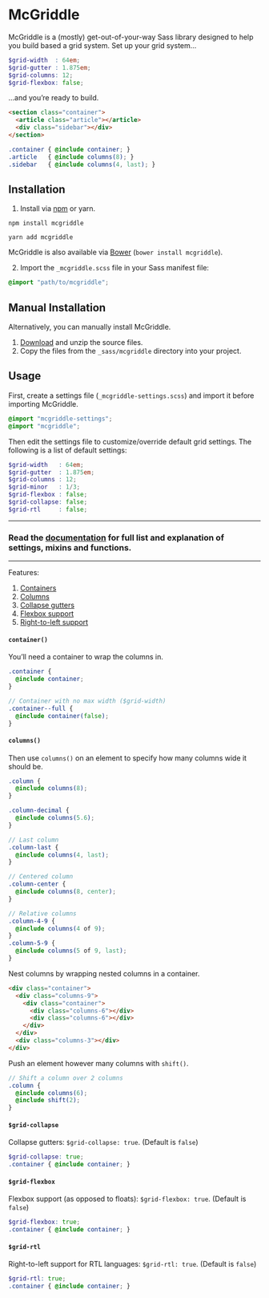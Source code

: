 # McGriddle

McGriddle is a (mostly) get-out-of-your-way Sass library designed to help you build based a grid system. Set up your grid system…

```scss
$grid-width  : 64em;
$grid-gutter : 1.875em;
$grid-columns: 12;
$grid-flexbox: false;
```

…and you’re ready to build.

```html
<section class="container">
  <article class="article"></article>
  <div class="sidebar"></div>
</section>
```

```scss
.container { @include container; }
.article   { @include columns(8); }
.sidebar   { @include columns(4, last); }
```

## Installation

1. Install via [npm](https://www.npmjs.com/package/mcgriddle) or yarn.
  ```
  npm install mcgriddle

  yarn add mcgriddle
  ```

  McGriddle is also available via [Bower](http://bower.io) (`bower install mcgriddle`).

2. Import the `_mcgriddle.scss` file in your Sass manifest file:

  ```scss
  @import "path/to/mcgriddle";
  ```

## Manual Installation

Alternatively, you can manually install McGriddle.

1. [Download](https://github.com/jonsuh/mcgriddle/archive/master.zip) and unzip the source files.
2. Copy the files from the `_sass/mcgriddle` directory into your project.

## Usage

First, create a settings file (`_mcgriddle-settings.scss`) and import it before importing McGriddle.

```scss
@import "mcgriddle-settings";
@import "mcgriddle";
```

Then edit the settings file to customize/override default grid settings. The following is a list of default settings:

```scss
$grid-width   : 64em;
$grid-gutter  : 1.875em;
$grid-columns : 12;
$grid-minor   : 1/3;
$grid-flexbox : false;
$grid-collapse: false;
$grid-rtl     : false;
```

---

### Read the [documentation](https://jonsuh.com/hamburgers) for full list and explanation of settings, mixins and functions.

---

Features:

1. [Containers](#container)
2. [Columns](#columns)
3. [Collapse gutters](#grid-collapse)
4. [Flexbox support](#grid-flexbox)
5. [Right-to-left support](#grid-rtl)

#### `container()`

You’ll need a container to wrap the columns in.

```scss
.container {
  @include container;
}

// Container with no max width ($grid-width)
.container--full {
  @include container(false);
}
```

#### `columns()`

Then use `columns()` on an element to specify how many columns wide it should be.

```scss
.column {
  @include columns(8);
}

.column-decimal {
  @include columns(5.6);
}

// Last column
.column-last {
  @include columns(4, last);
}

// Centered column
.column-center {
  @include columns(8, center);
}

// Relative columns
.column-4-9 {
  @include columns(4 of 9);
}
.column-5-9 {
  @include columns(5 of 9, last);
}
```

Nest columns by wrapping nested columns in a container.

```html
<div class="container">
  <div class="columns-9">
    <div class="container">
      <div class="columns-6"></div>
      <div class="columns-6"></div>
    </div>
  </div>
  <div class="columns-3"></div>
</div>
```

Push an element however many columns with `shift()`.

```scss
// Shift a column over 2 columns
.column {
  @include columns(6);
  @include shift(2);
}
```

#### `$grid-collapse`

Collapse gutters: `$grid-collapse: true`. (Default is `false`)

```scss
$grid-collapse: true;
.container { @include container; }
```

#### `$grid-flexbox`

Flexbox support (as opposed to floats): `$grid-flexbox: true`. (Default is `false`)

```scss
$grid-flexbox: true;
.container { @include container; }
```

#### `$grid-rtl`

Right-to-left support for RTL languages: `$grid-rtl: true`. (Default is `false`)

```scss
$grid-rtl: true;
.container { @include container; }
```
